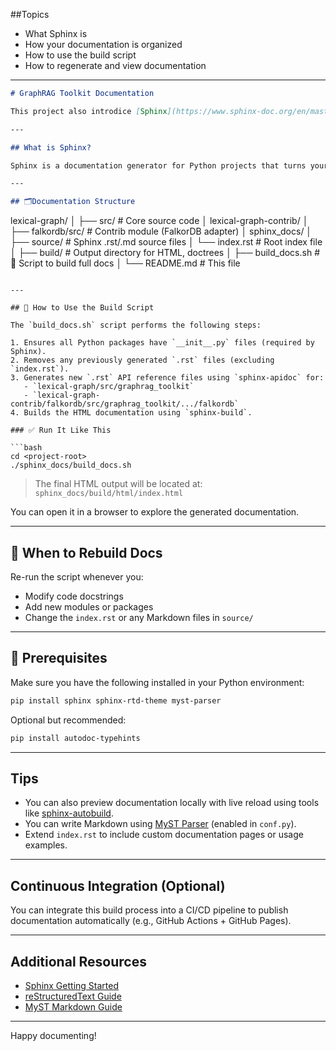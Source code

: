 ##Topics

* What Sphinx is
* How your documentation is organized
* How to use the build script
* How to regenerate and view documentation

---

```markdown
# GraphRAG Toolkit Documentation

This project also introdice [Sphinx](https://www.sphinx-doc.org/en/master/) to build and maintain developer and API documentation for the **GraphRAG Toolkit**, including both the core framework and optional FalkorDB extensions.

---

## What is Sphinx?

Sphinx is a documentation generator for Python projects that turns your code’s docstrings and reStructuredText or Markdown files into static HTML documentation. It is widely used in the Python ecosystem (including for Python itself) and integrates easily with IDEs, CI pipelines, and GitHub Pages.

---

## 🗂Documentation Structure

```

lexical-graph/
│
├── src/                                # Core source code
│
lexical-graph-contrib/
│
├── falkordb/src/                       # Contrib module (FalkorDB adapter)
│
sphinx\_docs/
│
├── source/                             # Sphinx .rst/.md source files
│   └── index.rst                       # Root index file
│
├── build/                              # Output directory for HTML, doctrees
│
├── build\_docs.sh                       # 🚀 Script to build full docs
│
└── README.md                           # This file

````

---

## 🔧 How to Use the Build Script

The `build_docs.sh` script performs the following steps:

1. Ensures all Python packages have `__init__.py` files (required by Sphinx).
2. Removes any previously generated `.rst` files (excluding `index.rst`).
3. Generates new `.rst` API reference files using `sphinx-apidoc` for:
   - `lexical-graph/src/graphrag_toolkit`
   - `lexical-graph-contrib/falkordb/src/graphrag_toolkit/.../falkordb`
4. Builds the HTML documentation using `sphinx-build`.

### ✅ Run It Like This

```bash
cd <project-root>
./sphinx_docs/build_docs.sh
````

> The final HTML output will be located at:
> `sphinx_docs/build/html/index.html`

You can open it in a browser to explore the generated documentation.

---

## 🔄 When to Rebuild Docs

Re-run the script whenever you:

* Modify code docstrings
* Add new modules or packages
* Change the `index.rst` or any Markdown files in `source/`

---

## 🧪 Prerequisites

Make sure you have the following installed in your Python environment:

```bash
pip install sphinx sphinx-rtd-theme myst-parser
```

Optional but recommended:

```bash
pip install autodoc-typehints
```

---

## Tips

* You can also preview documentation locally with live reload using tools like [sphinx-autobuild](https://github.com/executablebooks/sphinx-autobuild).
* You can write Markdown using [MyST Parser](https://myst-parser.readthedocs.io/) (enabled in `conf.py`).
* Extend `index.rst` to include custom documentation pages or usage examples.

---

## Continuous Integration (Optional)

You can integrate this build process into a CI/CD pipeline to publish documentation automatically (e.g., GitHub Actions + GitHub Pages).

---

## Additional Resources

* [Sphinx Getting Started](https://www.sphinx-doc.org/en/master/usage/quickstart.html)
* [reStructuredText Guide](https://docutils.sourceforge.io/docs/user/rst/quickref.html)
* [MyST Markdown Guide](https://myst-parser.readthedocs.io/en/latest/syntax/syntax.html)

---

Happy documenting!

